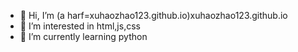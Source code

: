 - 👋 Hi, I’m (a harf=xuhaozhao123.github.io)xuhaozhao123.github.io
- 👀 I’m interested in html,js,css
- 🌱 I’m currently learning python
<!---
xuhaozhao123/xuhaozhao123 is a ✨ special ✨ repository because its `README.md` (this file) appears on your GitHub profile.
You can click the Preview link to take a look at your changes.
--->
